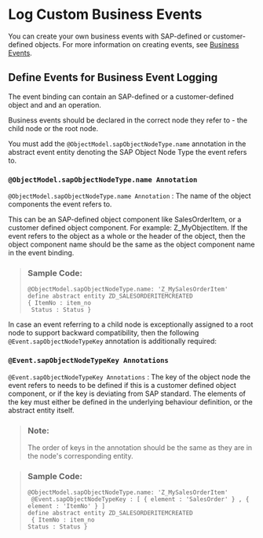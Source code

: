 <!-- loio6ecc45140a2849a5b9df0db3f522b65b -->

# Log Custom Business Events

You can create your own business events with SAP-defined or customer-defined objects. For more information on creating events, see [Business Events](https://help.sap.com/docs/abap-cloud/abap-rap/concept-business-events).



## Define Events for Business Event Logging

The event binding can contain an SAP-defined or a customer-defined object and and an operation.

Business events should be declared in the correct node they refer to - the child node or the root node.

You must add the `@ObjectModel.sapObjectNodeType.name` annotation in the abstract event entity denoting the SAP Object Node Type the event refers to.



### `@ObjectModel.sapObjectNodeType.name Annotation`

`@ObjectModel.sapObjectNodeType.name Annotation` : The name of the object components the event refers to.

This can be an SAP-defined object component like SalesOrderItem, or a customer defined object component. For example: Z\_MyObjectItem. If the event refers to the object as a whole or the header of the object, then the object component name should be the same as the object component name in the event binding.

> ### Sample Code:  
> ```
> @ObjectModel.sapObjectNodeType.name: 'Z_MySalesOrderItem'
> define abstract entity ZD_SALESORDERITEMCREATED
> { ItemNo : item_no
>  Status : Status } 
> ```

In case an event referring to a child node is exceptionally assigned to a root node to support backward compatibility, then the following `@Event.sapObjectNodeTypeKey` annotation is additionally required:



### `@Event.sapObjectNodeTypeKey Annotations`

`@Event.sapObjectNodeTypeKey Annotations` : The key of the object node the event refers to needs to be defined if this is a customer defined object component, or if the key is deviating from SAP standard. The elements of the key must either be defined in the underlying behaviour definition, or the abstract entity itself.

> ### Note:  
> The order of keys in the annotation should be the same as they are in the node's corresponding entity.

> ### Sample Code:  
> ```
> @ObjectModel.sapObjectNodeType.name: 'Z_MySalesOrderItem' 
>  @Event.sapObjectNodeTypeKey : [ { element : 'SalesOrder' } , { element : 'ItemNo' } ] 
> define abstract entity ZD_SALESORDERITEMCREATED
>  { ItemNo : item_no
> Status : Status }
> ```


